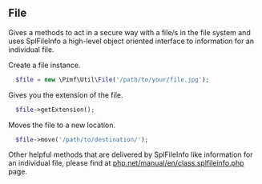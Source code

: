 ## File

Gives a methods to act in a secure way with a file/s in the file system and uses SplFileInfo a high-level object
oriented interface to information for an individual file.

Create a file instance.

```php
  $file = new \Pimf\Util\File('/path/to/your/file.jpg');
```

Gives you the extension of the file.

```php
  $file->getExtension();
```

Moves the file to a new location.

```php
  $file->move('/path/to/destination/');
```

Other helpful methods that are delivered by SplFileInfo like information for an individual file, please
find at [php.net/manual/en/class.splfileinfo.php](http://php.net/manual/en/class.splfileinfo.php) page.
